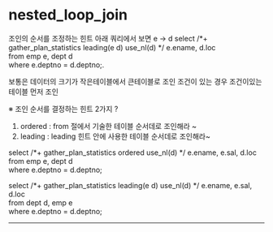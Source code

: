 #  nested_loop_join
조인의 순서를 조정하는 힌트 
아래 쿼리에서 보면 e -> d
select /*+ gather_plan_statistics leading(e d) use_nl(d) */ e.ename, d.loc  
from emp e, dept d   
where e.deptno = d.deptno;.  

보통은 데이터의 크기가 작은테이블에서 큰테이블로 조인 
조건이 있는 경우 조건이있는 테이블 먼저 조인

※ 조인 순서를 결정하는 힌트 2가지 ?  
1. ordered : from 절에서 기술한 테이블 순서데로 조인해라 ~
2. leading :  leading 힌트 안에 사용한 테이블 순서데로 조인해라~

select /*+ gather_plan_statistics  ordered use_nl(d) */  e.ename,  e.sal,  d.loc  
   from  emp  e,  dept  d  
   where  e.deptno = d.deptno;  

select /*+ gather_plan_statistics  leading(e d) use_nl(d) */  e.ename,  e.sal,  d.loc   
   from  dept  d, emp  e  
   where  e.deptno = d.deptno;  
   
* * *

